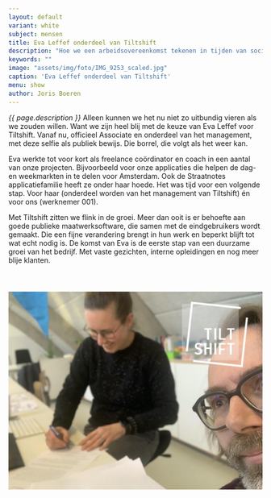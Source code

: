 ```yaml
---
layout: default
variant: white
subject: mensen
title: Eva Leffef onderdeel van Tiltshift
description: "Hoe we een arbeidsovereenkomst tekenen in tijden van social distancing? Gewoon, op gepaste afstand, op kantoor."
keywords: ""
image: "assets/img/foto/IMG_9253_scaled.jpg"
caption: 'Eva Leffef onderdeel van Tiltshift'
menu: show
author: Joris Boeren
---
```

*{{ page.description }}* Alleen kunnen we het nu niet zo uitbundig vieren als we zouden willen. Want we zijn heel blij met de keuze van Eva Leffef voor Tiltshift. Vanaf nu, officieel Associate en onderdeel van het management, met deze selfie als publiek bewijs. Die borrel, die volgt als het weer kan. 

Eva werkte tot voor kort als freelance coördinator en coach in een aantal van onze projecten. Bijvoorbeeld voor onze applicaties die helpen de dag- en weekmarkten in te delen voor Amsterdam. Ook de Straatnotes applicatiefamilie heeft ze onder haar hoede. Het was tijd voor een volgende stap. Voor haar (onderdeel worden van het management van Tiltshift) én voor ons (werknemer 001). 

Met Tiltshift zitten we flink in de groei. Meer dan ooit is er behoefte aan goede publieke maatwerksoftware, die samen met de eindgebruikers wordt gemaakt. Die een fijne verandering brengt in hun werk en beperkt blijft tot wat echt nodig is. De komst van Eva is de eerste stap van een duurzame groei van het bedrijf. Met vaste gezichten, interne opleidingen en nog meer blije klanten.

<img style="margin: 40px 0;" src="/assets/img/foto/20210125-EvaLeffefBijTiltshift.jpg">
